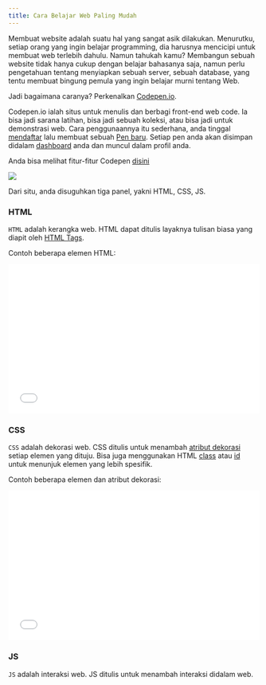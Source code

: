 ```yaml
---
title: Cara Belajar Web Paling Mudah
---
```


Membuat website adalah suatu hal yang sangat asik dilakukan. Menurutku, setiap orang yang ingin belajar programming, dia harusnya mencicipi untuk membuat web terlebih dahulu. Namun tahukah kamu? Membangun sebuah website tidak hanya cukup dengan belajar bahasanya saja, namun perlu pengetahuan tentang menyiapkan sebuah server, sebuah database, yang tentu membuat bingung pemula yang ingin belajar murni tentang Web.

Jadi bagaimana caranya? Perkenalkan [Codepen.io](https://codepen.io/).

Codepen.io ialah situs untuk menulis dan berbagi front-end web code. Ia bisa jadi sarana latihan, bisa jadi sebuah koleksi, atau bisa jadi untuk demonstrasi web. Cara penggunaannya itu sederhana, anda tinggal [mendaftar](https://codepen.io/accounts/signup/user/free) lalu membuat sebuah [Pen baru](https://codepen.io/pen). Setiap pen anda akan disimpan didalam [dashboard](https://codepen.io/dashboard/) anda dan muncul dalam profil anda.

Anda bisa melihat fitur-fitur Codepen [disini](https://codepen.io/hello/)

![](https://blog.codepen.io/wp-content/uploads/2014/04/autoupdate.jpg)

Dari situ, anda disuguhkan tiga panel, yakni HTML, CSS, JS.

### HTML

`HTML` adalah kerangka web. HTML dapat ditulis layaknya tulisan biasa yang diapit oleh [HTML Tags](https://www.w3schools.com/tags/).

Contoh beberapa elemen HTML:

<iframe width="100%" height="300" src="//jsfiddle.net/willnode/wxgz5v6r/29/embedded/html,result/" frameborder="0"></iframe>

### CSS

`CSS` adalah dekorasi web. CSS ditulis untuk menambah [atribut dekorasi](https://www.w3schools.com/cssref/) setiap elemen yang dituju. Bisa juga menggunakan HTML [class](https://www.w3schools.com/html/html_classes.asp) atau [id](https://www.w3schools.com/html/html_id.asp) untuk menunjuk elemen yang lebih spesifik.

Contoh beberapa elemen dan atribut dekorasi:

<iframe width="100%" height="300" src="//jsfiddle.net/willnode/c35pv4bx/3/embedded/html,css,result/"  frameborder="0"></iframe>

### JS

`JS` adalah interaksi web. JS ditulis untuk menambah interaksi didalam web.

